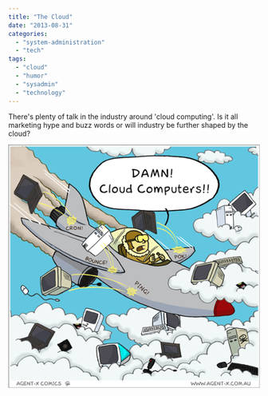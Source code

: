 ```yaml
---
title: "The Cloud"
date: "2013-08-31"
categories: 
  - "system-administration"
  - "tech"
tags: 
  - "cloud"
  - "humor"
  - "sysadmin"
  - "technology"
---
```


There's plenty of talk in the industry around 'cloud computing'. Is it all marketing hype and buzz words or will industry be further shaped by the cloud?

![cloudcomputers](images/cloudcomputers.png)
